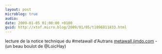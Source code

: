 ```yaml
---
layout: post
microblog: true
audio: 
date: 2009-01-05 01:00:00 +0100
guid: http://xtof.micro.blog/2009/01/05/t1096811833.html
---
```

lecture de la notice technique du #metawall d'Autrans [metawall.jimdo.com](http://metawall.jimdo.com/) - (un beau boulot de @LoicHay)

